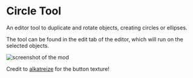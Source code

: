 # Circle Tool

An editor tool to duplicate and rotate objects, creating circles or ellipses.

The tool can be found in the edit tab of the editor, which will run on the selected objects.

![screenshot of the mod](mat.circle-tool/screenshot.png)

Credit to [alkatreize](user:5625235) for the button texture!